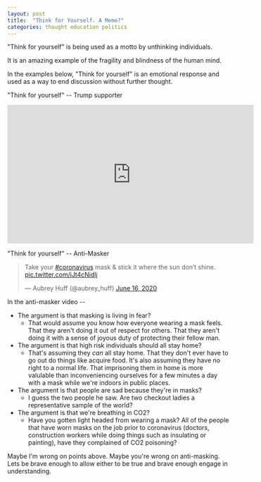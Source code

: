 ```yaml
---
layout: post
title:  "Think for Yourself. A Meme?"
categories: thought education politics
---
```


"Think for yourself" is being used as a motto by unthinking individuals.

It is an amazing example of the fragility and blindness of the human mind.

In the examples below, "Think for yourself" is an emotional response and used as a way to end discussion without further thought.

"Think for yourself" -- Trump supporter
<iframe width="560" height="315" src="https://www.youtube.com/embed/NzDhm808oU4?start=697" frameborder="0" allow="accelerometer; autoplay; encrypted-media; gyroscope; picture-in-picture" allowfullscreen></iframe>

"Think for yourself" -- Anti-Masker
<blockquote class="twitter-tweet"><p lang="en" dir="ltr">Take your <a href="https://twitter.com/hashtag/coronavirus?src=hash&amp;ref_src=twsrc%5Etfw">#coronavirus</a> mask &amp; stick it where the sun don’t shine. <a href="https://t.co/iJt4cNidlj">pic.twitter.com/iJt4cNidlj</a></p>&mdash; Aubrey Huff (@aubrey_huff) <a href="https://twitter.com/aubrey_huff/status/1273018665391099904?ref_src=twsrc%5Etfw">June 16, 2020</a></blockquote> <script async src="https://platform.twitter.com/widgets.js" charset="utf-8"></script>

In the anti-masker video --

* The argument is that masking is living in fear?
  * That would assume you know how everyone wearing a mask feels. That they aren't doing it out of respect for others. That they aren't doing it with a sense of joyous duty of protecting their fellow man.
* The argument is that high risk individuals should all stay home?
  * That's assuming they _can_ all stay home. That they don't ever have to go out do things like acquire food. It's also assuming they have no right to a normal life. That imprisoning them in home is more valulable than inconveniencing ourselves for a few minutes a day with a mask while we're indoors in public places.
* The argument is that people are sad because they're in masks?
  * I guess the two people he saw. Are two checkout ladies a representative sample of the world?
* The argument is that we're breathing in CO2?
  * Have you gotten light headed from wearing a mask? All of the people that have worn masks on the job prior to coronavirus (doctors, construction workers while doing things such as insulating or painting), have they complained of CO2 poisoning?

Maybe I'm wrong on points above. Maybe you're wrong on anti-masking. Lets be brave enough to allow either to be true and brave enough engage in understanding.
